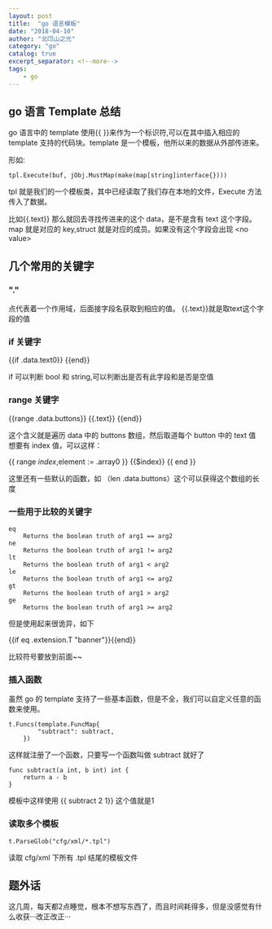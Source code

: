 ```yaml
---
layout: post
title:  "go 语言模板"
date: "2018-04-10"
author: "北邙山之光"
category: "go"
catalog: true  
excerpt_separator: <!--more-->
tags: 
    - go
---
```


## go 语言 Template 总结
go 语言中的 template 使用\{\{ \}\}来作为一个标识符,可以在其中插入相应的 template 支持的代码块。template 是一个模板，他所以来的数据从外部传进来。

形如:
```
tpl.Execute(buf, jObj.MustMap(make(map[string]interface{})))
```
tpl 就是我们的一个模板类，其中已经读取了我们存在本地的文件，Execute 方法传入了数据。

<!--more-->
比如\{\{.text\}\} 那么就回去寻找传进来的这个 data，是不是含有 text 这个字段。map 就是对应的 key,struct 就是对应的成员。如果没有这个字段会出现 &lt;no value&gt;

## 几个常用的关键字
### "."
点代表着一个作用域，后面接字段名获取到相应的值。
\{\{.text\}\}就是取text这个字段的值

###  if 关键字

  \{\{if .data.text0\}\}
  \{\{end\}\}

if 可以判断 bool 和 string,可以判断出是否有此字段和是否是空值

###  range 关键字

  \{\{range .data.buttons\}\}
    \{\{.text\}\}
  \{\{end\}\}

这个含义就是遍历 data 中的 buttons 数组，然后取道每个 button 中的 text 值  
想要有 index 值，可以这样：

\{\{ range $index,$element := .array0 \}\}
  \{\{$index\}\}
\{\{ end \}\}

 这里还有一些默认的函数，如 （len .data.buttons）这个可以获得这个数组的长度

###  一些用于比较的关键字
```
eq
	Returns the boolean truth of arg1 == arg2
ne
	Returns the boolean truth of arg1 != arg2
lt
	Returns the boolean truth of arg1 < arg2
le
	Returns the boolean truth of arg1 <= arg2
gt
	Returns the boolean truth of arg1 > arg2
ge
	Returns the boolean truth of arg1 >= arg2
```
但是使用起来很诡异，如下

\{\{if eq .extension.T "banner"\}\}\{\{end\}\}

比较符号要放到前面~~

###  插入函数
虽然 go 的 template 支持了一些基本函数，但是不全，我们可以自定义任意的函数来使用。
```
t.Funcs(template.FuncMap{
		"subtract": subtract,
	})
```
这样就注册了一个函数，只要写一个函数叫做 subtract 就好了
```
func subtract(a int, b int) int {
	return a - b
}
```
模板中这样使用 {{ subtract 2 1}} 这个值就是1

###  读取多个模板
```
t.ParseGlob("cfg/xml/*.tpl")
```
读取 cfg/xml 下所有 .tpl 结尾的模板文件

## 题外话
这几周，每天都2点睡觉，根本不想写东西了，而且时间耗得多，但是没感觉有什么收获···改正改正···
